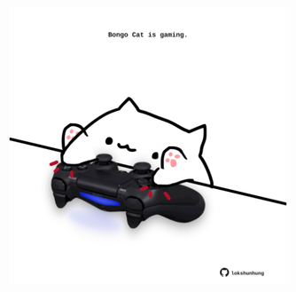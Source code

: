 <!-- built at 02/07/2024, 24:01:32 UTC -->
<p align="center">
  <img width="500" height="500" src="./ReadmeImage.svg">
</p>

